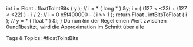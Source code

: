 int i = Float . floatToIntBits ( y ); // i = * ( long * ) &y;
i = ( (127 < <23) + (127 < <22) ) - i / 2; // i = 0 x5f400000 - ( i >> 1 );
return Float . intBitsToFloat ( i ); // y = * ( float * ) &i;
}
Da nun δin der Regel einen Wert zwischen 0und1besitzt, wird die Approximation im Schnitt über alle

   Tags & Topics:
   #floatToIntBits